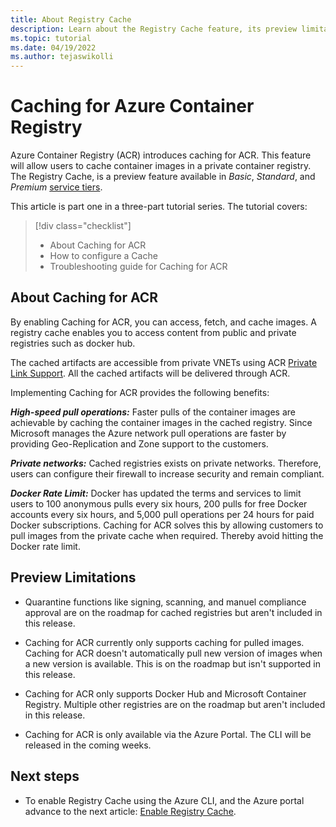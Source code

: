 ```yaml
---
title: About Registry Cache
description: Learn about the Registry Cache feature, its preview limitations and benefits of enabling the feature in your Registry.
ms.topic: tutorial
ms.date: 04/19/2022
ms.author: tejaswikolli
---
```

# Caching for Azure Container Registry

Azure Container Registry (ACR) introduces caching for ACR. This feature will allow users to cache container images in a private container registry. The Registry Cache, is a preview feature available in *Basic*, *Standard*, and *Premium* [service tiers](container-registry-skus.md).

This article is part one in a three-part tutorial series. The tutorial covers:

> [!div class="checklist"]
> * About Caching for ACR
> * How to configure a Cache
> * Troubleshooting guide for Caching for ACR

## About Caching for ACR

By enabling Caching for ACR, you can access, fetch, and cache images. A registry cache enables you to access content from public and private registries such as docker hub.

The cached artifacts are accessible from private VNETs using ACR [Private Link Support](/azure/container-registry/container-registry-private-link). All the cached artifacts will be delivered through ACR.

Implementing Caching for ACR provides the following benefits:

***High-speed pull operations:*** Faster pulls of the container images are achievable by caching the container images in the cached registry. Since Microsoft manages the Azure network pull operations are faster by providing Geo-Replication and Zone support to the customers.

***Private networks:*** Cached registries exists on private networks. Therefore, users can  configure their firewall to increase security and remain compliant. 

***Docker Rate Limit:*** Docker has updated the terms and services to limit users to 100 anonymous pulls every six hours, 200 pulls for free Docker accounts every six hours, and 5,000 pull operations per 24 hours for paid Docker subscriptions. Caching for ACR solves this by allowing customers to pull images from the private cache when required. Thereby avoid hitting the Docker rate limit.

## Preview Limitations

- Quarantine functions like signing, scanning, and manuel compliance approval are on the roadmap for cached registries but aren't included in this release.

- Caching for ACR currently only supports caching for pulled images. Caching for ACR doesn't automatically pull new version of images when a new version is available. This is on the roadmap but isn't supported in this release. 

-  Caching for ACR only supports Docker Hub and Microsoft Container Registry. Multiple other registries are on the roadmap but aren't included in this release.

- Caching for ACR is only available via the Azure Portal. The CLI will be released in the coming weeks.   

## Next steps

* To enable Registry Cache using the Azure CLI, and the Azure portal advance to the next article: [Enable Registry Cache](tutorial-enable-registry-cache.md).

